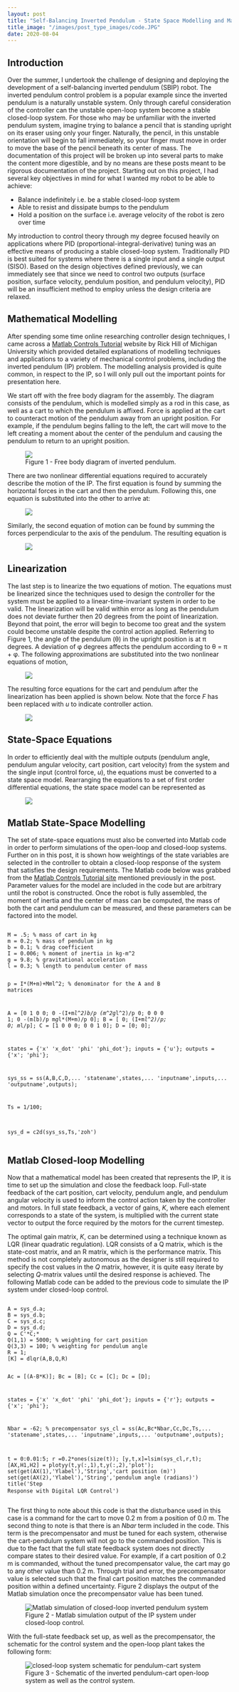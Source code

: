 ```yaml
---
layout: post
title: "Self-Balancing Inverted Pendulum - State Space Modelling and Matlab Simulations"
title_image: "/images/post_type_images/code.JPG"
date: 2020-08-04
---
```

<h2> Introduction </h2>
<p>
Over the summer, I undertook the challenge of designing and deploying the development of a self-balancing inverted pendulum (SBIP) robot. The inverted pendulum control problem is a popular example since the inverted pendulum is a naturally unstable system. Only through careful consideration of the controller can the unstable open-loop system become a stable closed-loop system. For those who may be unfamiliar with the inverted pendulum system, imagine trying to balance a pencil that is standing upright on its eraser using only your finger. Naturally, the pencil, in this unstable orientation will begin to fall immediately, so your finger must move in order to move the base of the pencil beneath its center of mass. The documentation of this project will be broken up into several parts to make the content more digestible, and by no means are these posts meant to be rigorous documentation of the project. Starting out on this project, I had several key objectives in mind for what I wanted my robot to be able to achieve:
</p>

<ul class="posts">
  <li>
    <span> Balance indefinitely i.e. be a stable closed-loop system </span>
  </li>
  <li>
    <span> Able to resist and dissipate bumps to the pendulum </span>
  </li>
  <li>
    <span> Hold a position on the surface i.e. average velocity of the robot is zero over time</span>
  </li>

</ul>

<p>
My introduction to control theory through my degree focused heavily on applications where PID (proportional-integral-derivative) tuning was an effective means of producing a stable closed-loop system. Traditionally PID is best suited for systems where there is a single input and a single output (SISO). Based on the design objectives defined previously, we can immediately see that since we need to control two outputs (surface position, surface velocity, pendulum position, and pendulum velocity), PID will be an insufficient method to employ unless the design criteria are relaxed.
</p>

<h2> Mathematical Modelling </h2>
<p>
After spending some time online researching controller design techniques, I came across a <a href="http://ctms.engin.umich.edu/CTMS/">Matlab Controls Tutorial</a> website by Rick Hill of Michigan University which provided detailed explanations of modelling techniques and applications to a variety of mechanical control problems, including the inverted pendulum (IP) problem. The modelling analysis provided is quite common, in respect to the IP, so I will only pull out the important points for presentation here.
</p>

<p>
We start off with the free body diagram for the assembly. The diagram consists of the pendulum, which is modelled simply as a rod in this case, as well as a cart to which the pendulum is affixed. Force is applied at the cart to counteract motion of the pendulum away from an upright position. For example, if the pendulum begins falling to the left, the cart will move to the left creating a moment about the center of the pendulum and causing the pendulum to return to an upright position.
</p>

<figure>
  <img src="/images/sbip_modelling/free_body_diagram.JPG" class="centered">
  <figcaption class="centered"> Figure 1 - Free body diagram of inverted pendulum.</figcaption>
</figure>

<p>
There are two nonlinear differential equations required to accurately describe the motion of the IP. The first equation is found by summing the horizontal forces in the cart and then the pendulum. Following this, one equation is substituted into the other to arrive at:
</p>

<figure>
  <img src="/images/sbip_modelling/horizontal_forces_eqn.JPG" class="centered">
</figure>

<p>
Similarly, the second equation of motion can be found by summing the forces perpendicular to the axis of the pendulum. The resulting equation is
</p>

<figure>
  <img src="/images/sbip_modelling/pendulum_forces.JPG" class="centered">
</figure>


<h2> Linearization </h2>
<p>
The last step is to linearize the two equations of motion. The equations must be linearized since the techniques used to design the controller for the system must be applied to a linear-time-invariant system in order to be valid. The linearization will be valid within error as long as the pendulum does not deviate further then 20 degrees from the point of linearization. Beyond that point, the error will begin to become too great and the system could become unstable despite the control action applied. Referring to Figure 1, the angle of the pendulum (&theta;) in the upright position is at &pi; degrees. A deviation of &phi; degrees affects the pendulum according to &theta; = &pi; + &phi;. The following approximations are substituted into the two nonlinear equations of motion,
</p>

<figure>
  <img src="/images/sbip_modelling/linearization.JPG" class="centered">
</figure>

<p>
The resulting force equations for the cart and pendulum after the linearization has been applied is shown below. Note that the force <em>F</em> has been replaced with <em>u</em> to indicate controller action.
</p>

<figure>
  <img src="/images/sbip_modelling/linearized_eqns.JPG" class="centered">
</figure>

<h2> State-Space Equations </h2>

<p>
In order to efficiently deal with the multiple outputs (pendulum angle, pendulum angular velocity, cart position, cart velocity) from the system and the single input (control force, <em>u</em>), the equations must be converted to a state space model. Rearranging the equations to a set of first order differential equations, the state space model can be represented as
</p>

<figure>
  <img src="/images/sbip_modelling/state_space_model.JPG" class="centered">
</figure>

<h2> Matlab State-Space Modelling </h2>

<p>
The set of state-space equations must also be converted into Matlab code in order to perform simulations of the open-loop and closed-loop systems. Further on in this post, it is shown how weightings of the state variables are selected in the controller to obtain a closed-loop response of the system that satisfies the design requirements.
The Matlab code below was grabbed from the <a href="http://ctms.engin.umich.edu/CTMS/">Matlab Controls Tutorial site</a> mentioned previously in the post. Parameter values for the model are included in the code but are arbitrary until the robot is constructed. Once the robot is fully assembled, the moment of inertia and the center of mass can be computed, the mass of both the cart and pendulum can be measured, and these parameters can be factored into the model.
</p>

<p>
  <pre>
<code class="codebox">
M = .5; % mass of cart in kg
m = 0.2; % mass of pendulum in kg
b = 0.1; % drag coefficient
I = 0.006; % moment of inertia in kg-m^2
g = 9.8; % gravitational acceleration
l = 0.3; % length to pendulum center of mass

p = I*(M+m)+M*m*l^2; % denominator for the A and B matrices

A = [0      1              0           0;
     0 -(I+m*l^2)*b/p  (m^2*g*l^2)/p   0;
     0      0              0           1;
     0 -(m*l*b)/p       m*g*l*(M+m)/p  0];
B = [     0;
     (I+m*l^2)/p;
          0;
        m*l/p];
C = [1 0 0 0;
     0 0 1 0];
D = [0;
     0];

states = {'x' 'x_dot' 'phi' 'phi_dot'};
inputs = {'u'};
outputs = {'x'; 'phi'};

sys_ss = ss(A,B,C,D,...
            'statename',states,...
            'inputname',inputs,...
            'outputname',outputs);

Ts = 1/100;

sys_d = c2d(sys_ss,Ts,'zoh')
</code>
  </pre>
</p>

<h2> Matlab Closed-loop Modelling </h2>

<p>
Now that a mathematical model has been created that represents the IP, it is time to set up the simulation and close the feedback loop. Full-state feedback of the cart position, cart velocity, pendulum angle, and pendulum angular velocity is used to inform the control action taken by the controller and motors. In full state feedback, a vector of gains, <em>K</em>, where each element corresponds to a state of the system, is multiplied with the current state vector to output the force required by the motors for the current timestep.
</p>

<p>
The optimal gain matrix, <em>K</em>, can be determined using a technique known as LQR (linear quadratic regulation). LQR consists of a Q matrix, which is the state-cost matrix, and an R matrix, which is the performance matrix. This method is not completely autonomous as the designer is still required to specify the cost values in the <em>Q</em> matrix, however, it is quite easy iterate by selecting <em>Q</em>-matrix values until the desired response is achieved. The following Matlab code can be added to the previous code to simulate the IP system under closed-loop control.
</p>

<p>
  <pre>
<code class="codebox">
A = sys_d.a;
B = sys_d.b;
C = sys_d.c;
D = sys_d.d;
Q = C'*C;*
Q(1,1) = 5000; % weighting for cart position
Q(3,3) = 100; % weighting for pendulum angle
R = 1;
[K] = dlqr(A,B,Q,R)

Ac = [(A-B*K)];
Bc = [B];
Cc = [C];
Dc = [D];

states = {'x' 'x_dot' 'phi' 'phi_dot'};
inputs = {'r'};
outputs = {'x'; 'phi'};

Nbar = -62; % precompensator
sys_cl = ss(Ac,Bc*Nbar,Cc,Dc,Ts,...
            'statename',states,...
            'inputname',inputs,...
            'outputname',outputs);

t = 0:0.01:5;
r =0.2*ones(size(t));
[y,t,x]=lsim(sys_cl,r,t);
[AX,H1,H2] = plotyy(t,y(:,1),t,y(:,2),'plot');
set(get(AX(1),'Ylabel'),'String','cart position (m)')
set(get(AX(2),'Ylabel'),'String','pendulum angle (radians)')
title('Step Response with Digital LQR Control')
</code>
  </pre>
</p>

<p>
The first thing to note about this code is that the disturbance used in this case is a command for the cart to move 0.2 m from a position of 0.0 m. The second thing to note is that there is an <em>Nbar</em> term included in the code. This term is the precompensator and must be tuned for each system, otherwise the cart-pendulum system will not go to the commanded position. This is due to the fact that the full state feedback system does not directly compare states to their desired value. For example, if a cart position of 0.2 m is commanded, without the tuned precompensator value, the cart may go to any other value than 0.2 m. Through trial and error, the precompensator value is selected such that the final cart position matches the commanded position within a defined uncertainty. Figure 2 displays the output of the Matlab simulation once the precompensator value has been tuned.
</p>

<figure>
  <img src="/images/sbip_modelling/matlab_sim_output.jpg" alt="Matlab simulation of closed-loop inverted pendulum system" class="centered">
  <figcaption class="centered"> Figure 2 - Matlab simulation output of the IP system under closed-loop control.</figcaption>
</figure>

<p>
With the full-state feedback set up, as well as the precompensator, the schematic for the control system and the open-loop plant takes the following form:
</p>

<figure>
  <img src="/images/sbip_modelling/control_system_schematic.JPG" alt="closed-loop system schematic for pendulum-cart system" class="centered">
  <figcaption class="centered"> Figure 3 - Schematic of the inverted pendulum-cart open-loop system as well as the control system.</figcaption>
</figure>
